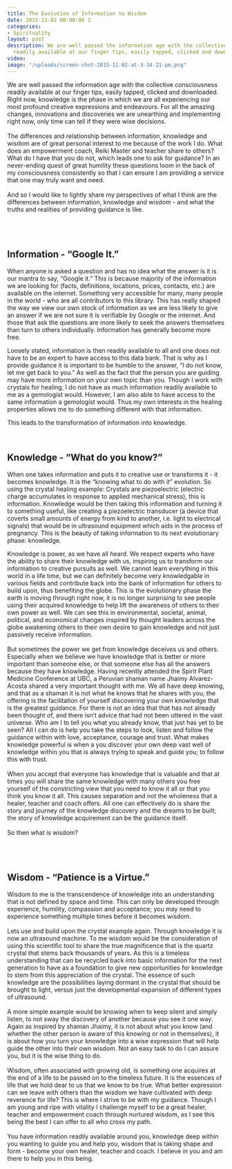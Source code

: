 ```yaml
---
title: The Evolution of Information to Wisdom
date: 2015-11-02 00:00:00 Z
categories:
- Spirituality
layout: post
description: We are well passed the information age with the collective consciousness
  readily available at our finger tips, easily tapped, clicked and downloaded.
video: 
image: "/uploads/screen-shot-2015-11-02-at-3-34-21-pm.png"
---
```


We are well passed the information age with the collective consciousness readily available at our finger tips, easily tapped, clicked and downloaded. Right now, knowledge is the phase in which we are all experiencing our most profound creative expressions and endeavours. For all the amazing changes, innovations and discoveries we are unearthing and implementing right now, only time can tell if they were wise decisions.
<br>
<br>The differences and relationship between information, knowledge and wisdom are of great personal interest to me because of the work I do. What does an empowerment coach, Reiki Master and teacher share to others? What do I have that you do not, which leads one to ask for guidance? In an never-ending quest of great humility these questions loom in the back of my consciousness consistently so that I can ensure I am providing a service that one may truly want and need.
<br>
<br>And so I would like to lightly share my perspectives of what I think are the differences between information, knowledge and wisdom - and what the truths and realities of providing guidance is like.

## &nbsp;

## Information - “Google It.”

When anyone is asked a question and has no idea what the answer is it is our mantra to say, “Google it.” This is because majority of the information we are looking for (facts, definitions, locations, prices, contacts, etc.) are available on the internet. Something very accessible for many, many people in the world - who are all contributors to this library. This has really shaped the way we view our own stock of information as we are less likely to give an answer if we are not sure it is verifiable by Google or the internet. And those that ask the questions are more likely to seek the answers themselves than turn to others individually. Information has generally become more free.

Loosely stated, information is then readily available to all and one does not have to be an expert to have access to this data bank. That is why as I provide guidance it is important to be humble to the answer, “I do not know, let me get back to you.” As well as the fact that the person you are guiding may have more information on your own topic than you. Though I work with crystals for healing, I do not have as much information readily available to me as a gemologist would. However, I am also able to have access to the same information a gemologist would. Thus my own interests in the healing properties allows me to do something different with that information.

This leads to the transformation of information into knowledge.

&nbsp;

## Knowledge - “What do you know?”

When one takes information and puts it to creative use or transforms it - it becomes knowledge. It is the “knowing what to do with it” evolution. So using the crystal healing example: Crystals are piezoelectric (electric charge accumulates in response to applied mechanical stress), this is information. Knowledge would be then taking this information and turning it to something useful, like creating a piezoelectric transducer (a device that coverts small amounts of energy from kind to another, i.e. light to electrical signals) that would be in ultrasound equipment which aids in the process of pregnancy. This is the beauty of taking information to its next evolutionary phase: knowledge.

Knowledge is power, as we have all heard. We respect experts who have the ability to share their knowledge with us, inspiring us to transform our information to creative pursuits as well. We cannot learn everything in this world in a life time, but we can definitely become very knowledgable in various fields and contribute back into the bank of information for others to build upon, thus benefiting the globe. This is the evolutionary phase the earth is moving through right now, it is no longer surprising to see people using their acquired knowledge to help lift the awareness of others to their own power as well. We can see this in environmental, societal, animal, political, and economical changes inspired by thought leaders across the globe awakening others to their own desire to gain knowledge and not just passively receive information.
<br>
<br>But sometimes the power we get from knowledge deceives us and others. Especially when we believe we have knowledge that is better or more important than someone else, or that someone else has all the answers because they have knowledge. Having recently attended the Spirit Plant Medicine Conference at UBC, a Peruvian shaman name Jhaimy Alvarez-Acosta shared a very important thought with me. We all have deep knowing, and that as a shaman it is not what he knows that he shares with you, the offering is the facilitation of yourself discovering your own knowledge that is the greatest guidance. For there is not an idea that that has not already been thought of, and there isn’t advice that had not been uttered in the vast universe. Who am I to tell you what you already know, that just has yet to be seen? All I can do is help you take the steps to look, listen and follow the guidance within with love, acceptance, courage and trust. What makes knowledge powerful is when a you discover your own deep vast well of knowledge within you that is always trying to speak and guide you; to follow this with trust.
<br>
<br>When you accept that everyone has knowledge that is valuable and that at times you will share the same knowledge with many others you free yourself of the constricting view that you need to know it all or that you think you know it all. This causes separation and not the wholeness that a healer, teacher and coach offers. All one can effectively do is share the story and journey of the knowledge discovery and the dreams to be built; the story of knowledge acquirement can be the guidance itself.
<br>
<br>So then what is wisdom?

## &nbsp;

## Wisdom - “Patience is a Virtue.”

Wisdom to me is the transcendence of knowledge into an understanding that is not defined by space and time. This can only be developed through experience, humility, compassion and acceptance; you may need to experience something multiple times before it becomes wisdom.
<br>
<br>Lets use and build upon the crystal example again. Through knowledge it is now an ultrasound machine. To me wisdom would be the consideration of using this scientific tool to share the true magnificence that is the quartz crystal that stems back thousands of years. As this is a timeless understanding that can be recycled back into basic information for the next generation to have as a foundation to give new opportunities for knowledge to stem from this appreciation of the crystal. The essence of such knowledge are the possibilities laying dormant in the crystal that should be brought to light, versus just the developmental expansion of different types of ultrasound.
<br>
<br>A more simple example would be knowing when to keep silent and simply listen, to not sway the discovery of another because you see it one way. Again as inspired by shaman Jhaimy, it is not about what you know (and whether the other person is aware of this knowing or not in themselves), it is about how you turn your knowledge into a wise expression that will help guide the other into their own wisdom. Not an easy task to do I can assure you, but it is the wise thing to do.
<br>
<br>Wisdom, often associated with growing old, is something one acquires at the end of a life to be passed on to the timeless future. It is the essences of life that we hold dear to us that we know to be true. What better expression can we leave with others than the wisdom we have cultivated with deep reverence for life? This is where I strive to be with my guidance. Though I am young and ripe with vitality I challenge myself to be a great healer, teacher and empowerment coach through nurtured wisdom, as I see this being the best I can offer to all who cross my path.
<br>
<br>You have information readily available around you, knowledge deep within you wanting to guide you and help you, wisdom that is taking shape and form - become your own healer, teacher and coach. I believe in you and am there to help you in this being.